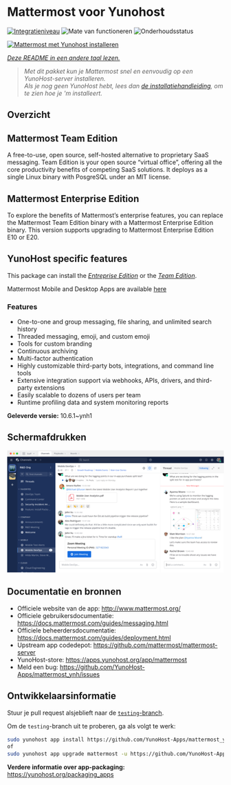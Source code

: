 <!--
NB: Deze README is automatisch gegenereerd door <https://github.com/YunoHost/apps/tree/master/tools/readme_generator>
Hij mag NIET handmatig aangepast worden.
-->

# Mattermost voor Yunohost

[![Integratieniveau](https://apps.yunohost.org/badge/integration/mattermost)](https://ci-apps.yunohost.org/ci/apps/mattermost/)
![Mate van functioneren](https://apps.yunohost.org/badge/state/mattermost)
![Onderhoudsstatus](https://apps.yunohost.org/badge/maintained/mattermost)

[![Mattermost met Yunohost installeren](https://install-app.yunohost.org/install-with-yunohost.svg)](https://install-app.yunohost.org/?app=mattermost)

*[Deze README in een andere taal lezen.](./ALL_README.md)*

> *Met dit pakket kun je Mattermost snel en eenvoudig op een YunoHost-server installeren.*  
> *Als je nog geen YunoHost hebt, lees dan [de installatiehandleiding](https://yunohost.org/install), om te zien hoe je 'm installeert.*

## Overzicht

## Mattermost Team Edition

A free-to-use, open source, self-hosted alternative to proprietary SaaS messaging. Team Edition is your open source “virtual office”, offering all the core productivity benefits of competing SaaS solutions. It deploys as a single Linux binary with PosgreSQL under an MIT license.

## Mattermost Enterprise Edition

To explore the benefits of Mattermost’s enterprise features, you can replace the Mattermost Team Edition binary with a Mattermost Enterprise Edition binary. This version supports upgrading to Mattermost Enterprise Edition E10 or E20.

## YunoHost specific features

This package can install the [*Entreprise Edition*](https://docs.mattermost.com/overview/product.html#mattermost-enterprise-edition) or the [*Team Edition*](https://docs.mattermost.com/overview/product.html#mattermost-team-edition).

Mattermost Mobile and Desktop Apps are available [here](https://mattermost.com/download/)

### Features

- One-to-one and group messaging, file sharing, and unlimited search history
- Threaded messaging, emoji, and custom emoji
- Tools for custom branding
- Continuous archiving
- Multi-factor authentication
- Highly customizable third-party bots, integrations, and command line tools
- Extensive integration support via webhooks, APIs, drivers, and third-party extensions
- Easily scalable to dozens of users per team
- Runtime profiling data and system monitoring reports


**Geleverde versie:** 10.6.1~ynh1

## Schermafdrukken

![Schermafdrukken van Mattermost](./doc/screenshots/screenshot.png)

## Documentatie en bronnen

- Officiele website van de app: <http://www.mattermost.org/>
- Officiele gebruikersdocumentatie: <https://docs.mattermost.com/guides/messaging.html>
- Officiele beheerdersdocumentatie: <https://docs.mattermost.com/guides/deployment.html>
- Upstream app codedepot: <https://github.com/mattermost/mattermost-server>
- YunoHost-store: <https://apps.yunohost.org/app/mattermost>
- Meld een bug: <https://github.com/YunoHost-Apps/mattermost_ynh/issues>

## Ontwikkelaarsinformatie

Stuur je pull request alsjeblieft naar de [`testing`-branch](https://github.com/YunoHost-Apps/mattermost_ynh/tree/testing).

Om de `testing`-branch uit te proberen, ga als volgt te werk:

```bash
sudo yunohost app install https://github.com/YunoHost-Apps/mattermost_ynh/tree/testing --debug
of
sudo yunohost app upgrade mattermost -u https://github.com/YunoHost-Apps/mattermost_ynh/tree/testing --debug
```

**Verdere informatie over app-packaging:** <https://yunohost.org/packaging_apps>
